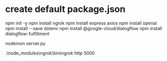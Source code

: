 # create default package.json
npm init -y
npm install ngrok
npm install express axios 
npm install openai
npm install --save dotenv 
npm install @google-cloud/dialogflow
npm install dialogflow-fulfillment


nodemon server.py

.\node_modules\ngrok\bin\ngrok http 5000
